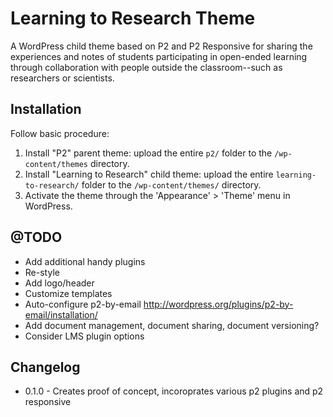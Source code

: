 # Learning to Research Theme

A WordPress child theme based on P2 and P2 Responsive for sharing the experiences and 
notes of students participating in open-ended learning through collaboration with people 
outside the classroom--such as researchers or scientists. 

## Installation

Follow basic procedure:

1. Install "P2" parent theme: upload the entire `p2/` folder to the `/wp-content/themes` directory.
1. Install "Learning to Research" child theme: upload the entire `learning-to-research/` folder to the `/wp-content/themes/` directory.
1. Activate the theme through the 'Appearance' > 'Theme' menu in WordPress.

## @TODO

* Add additional handy plugins
* Re-style
* Add logo/header
* Customize templates
* Auto-configure p2-by-email http://wordpress.org/plugins/p2-by-email/installation/
* Add document management, document sharing, document versioning?
* Consider LMS plugin options

## Changelog

* 0.1.0 - Creates proof of concept, incoroprates various p2 plugins and p2 responsive

